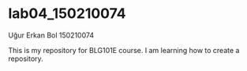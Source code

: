 # lab04_150210074
Uğur Erkan Bol 150210074

This is my repository for BLG101E course.
I am learning how to create a repository.
